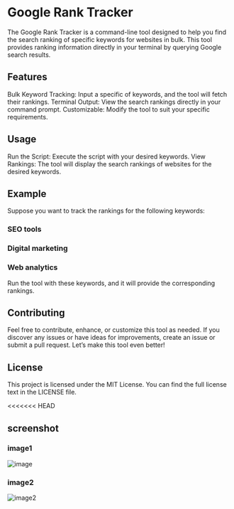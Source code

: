 
<h1> Google Rank Tracker</h1>
The Google Rank Tracker is a command-line tool designed to help you find the search ranking of specific keywords for websites in bulk. This tool provides ranking information directly in your terminal by querying Google search results.

<h2> Features</h2>
Bulk Keyword Tracking: Input a specific of keywords, and the tool will fetch their rankings.
Terminal Output: View the search rankings directly in your command prompt.
Customizable: Modify the tool to suit your specific requirements.

<h2>Usage</h2>
Run the Script: Execute the script with your desired keywords.
View Rankings: The tool will display the search rankings of websites for the desired keywords.

<h2>Example</h2>
Suppose you want to track the rankings for the following keywords:

<h3> SEO tools </h3>
<h3> Digital marketing </h3>
<h3> Web analytics </h3>
Run the tool with these keywords, and it will provide the corresponding rankings.

<h2> Contributing </h2>
Feel free to contribute, enhance, or customize this tool as needed. If you discover any issues or have ideas for improvements, create an issue or submit a pull request. Let’s make this tool even better!

<h2>License </h2>
This project is licensed under the MIT License. You can find the full license text in the LICENSE file.

<<<<<<< HEAD
<h2>screenshot</h2>

<h3>image1</h3>

![image](https://github.com/Debasishsutradhar/google-rank-tracker/assets/160099940/28ba5088-1d54-4933-8a77-eeb94614cf1a)

<h3>image2</h3>

![image2](https://github.com/Debasishsutradhar/google-rank-tracker/assets/160099940/70750b00-6e9a-43c3-951a-b0b144820b59)


